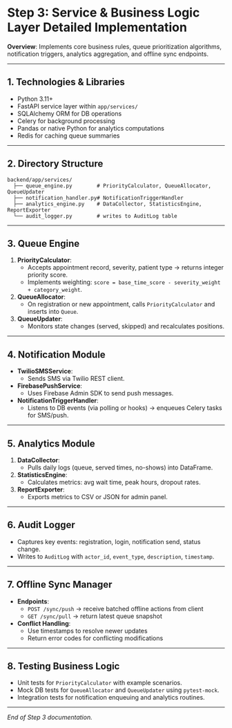 # Step 3: Service & Business Logic Layer Detailed Implementation

**Overview**: Implements core business rules, queue prioritization algorithms, notification triggers, analytics aggregation, and offline sync endpoints.

---

## 1. Technologies & Libraries

- Python 3.11+
- FastAPI service layer within `app/services/`
- SQLAlchemy ORM for DB operations
- Celery for background processing
- Pandas or native Python for analytics computations
- Redis for caching queue summaries

---

## 2. Directory Structure

```
backend/app/services/
  ├── queue_engine.py        # PriorityCalculator, QueueAllocator, QueueUpdater
  ├── notification_handler.py# NotificationTriggerHandler
  ├── analytics_engine.py    # DataCollector, StatisticsEngine, ReportExporter
  └── audit_logger.py        # writes to AuditLog table
```

---

## 3. Queue Engine

1. **PriorityCalculator**:
   - Accepts appointment record, severity, patient type → returns integer priority score.
   - Implements weighting: `score = base_time_score - severity_weight + category_weight`.
2. **QueueAllocator**:
   - On registration or new appointment, calls `PriorityCalculator` and inserts into `Queue`.
3. **QueueUpdater**:
   - Monitors state changes (served, skipped) and recalculates positions.

---

## 4. Notification Module

- **TwilioSMSService**:
  - Sends SMS via Twilio REST client.
- **FirebasePushService**:
  - Uses Firebase Admin SDK to send push messages.
- **NotificationTriggerHandler**:
  - Listens to DB events (via polling or hooks) → enqueues Celery tasks for SMS/push.

---

## 5. Analytics Module

1. **DataCollector**:
   - Pulls daily logs (queue, served times, no-shows) into DataFrame.
2. **StatisticsEngine**:
   - Calculates metrics: avg wait time, peak hours, dropout rates.
3. **ReportExporter**:
   - Exports metrics to CSV or JSON for admin panel.

---

## 6. Audit Logger

- Captures key events: registration, login, notification send, status change.
- Writes to `AuditLog` with `actor_id`, `event_type`, `description`, `timestamp`.

---

## 7. Offline Sync Manager

- **Endpoints**:
  - `POST /sync/push` → receive batched offline actions from client
  - `GET /sync/pull` → return latest queue snapshot
- **Conflict Handling**:
  - Use timestamps to resolve newer updates
  - Return error codes for conflicting modifications

---

## 8. Testing Business Logic

- Unit tests for `PriorityCalculator` with example scenarios.
- Mock DB tests for `QueueAllocator` and `QueueUpdater` using `pytest-mock`.
- Integration tests for notification enqueuing and analytics routines.

---

*End of Step 3 documentation.* 